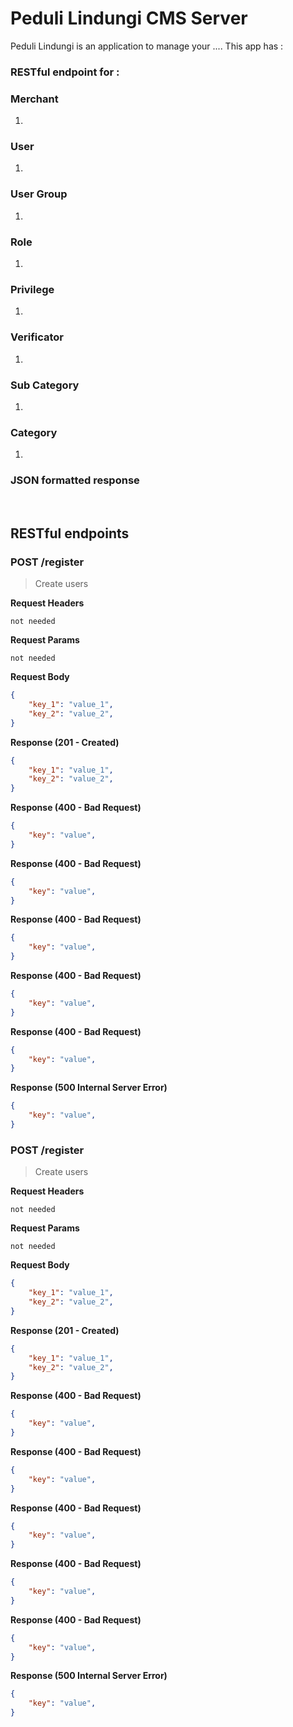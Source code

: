 # Peduli Lindungi CMS Server
Peduli Lindungi is an application to manage your .... This app has : 
### RESTful endpoint for :
### Merchant
1.
### User
1. 
### User Group
1.
### Role
1.
### Privilege
1.
### Verificator
1.
### Sub Category
1.
### Category
1.

### JSON formatted response

&nbsp;

## RESTful endpoints

### POST /register
> Create users

**Request Headers**
```
not needed
```
**Request Params**
```
not needed
```
**Request Body**
```json
{
    "key_1": "value_1",
    "key_2": "value_2",
}
```
**Response (201 - Created)**
```json
{
    "key_1": "value_1",
    "key_2": "value_2",
}
```
**Response (400 - Bad Request)**
```json
{
    "key": "value",
}
```
**Response (400 - Bad Request)**
```json
{
    "key": "value",
}
```
**Response (400 - Bad Request)**
```json
{
    "key": "value",
}
```
**Response (400 - Bad Request)**
```json
{
    "key": "value",
}
```
**Response (400 - Bad Request)**
```json
{
    "key": "value",
}
```
**Response (500 Internal Server Error)**
```json
{
    "key": "value",
}
```

### POST /register
> Create users

**Request Headers**
```
not needed
```
**Request Params**
```
not needed
```
**Request Body**
```json
{
    "key_1": "value_1",
    "key_2": "value_2",
}
```
**Response (201 - Created)**
```json
{
    "key_1": "value_1",
    "key_2": "value_2",
}
```
**Response (400 - Bad Request)**
```json
{
    "key": "value",
}
```
**Response (400 - Bad Request)**
```json
{
    "key": "value",
}
```
**Response (400 - Bad Request)**
```json
{
    "key": "value",
}
```
**Response (400 - Bad Request)**
```json
{
    "key": "value",
}
```
**Response (400 - Bad Request)**
```json
{
    "key": "value",
}
```
**Response (500 Internal Server Error)**
```json
{
    "key": "value",
}
```